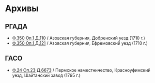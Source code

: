 
# Архивы

## РГАДА

* [Ф.350 Оп.1 Д.110](РГАДА/350_1_110.md) / Азовская губерния, Добренский уезд (1710 г.)
* [Ф.350 Оп.1 Д.121](РГАДА/350_1_121.md) / Азовская губерния, Ефремовский уезд (1710 г.)

## ГАСО

* [Ф.24 Оп.23 Д.6673](ГАСО/24_23_6673.md) / Пермское наместничество, Красноуфимский уезд, Шайтанский завод (1795 г.)
